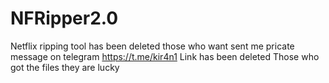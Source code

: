 # NFRipper2.0
Netflix ripping tool has been deleted those who want sent me pricate message on telegram
https://t.me/kir4n1
Link has been deleted Those who got the files they are lucky
